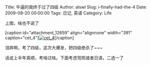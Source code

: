 Title: 牛逼的我终于过了四级
Author: alswl
Slug: i-finally-had-the-4
Date: 2009-08-20 00:00:00
Tags: 日记, 英语
Category: Life

上图，啥也不说了

[caption id="attachment_12659" align="alignnone" width="391" caption="cet_4"][![cet_4](http://upload.log4d.com/upload_dropbox/200908/Snap1.jpg)](http://upload.log4d.com/upload_dropbox/200908/Snap1.jpg)[/caption]

泪奔啊，考了四级，这次大爆发，把四级绝杀了~~~

话说上半年真顺，考啥过啥。下面考虑驾照或者日语，二选一了

